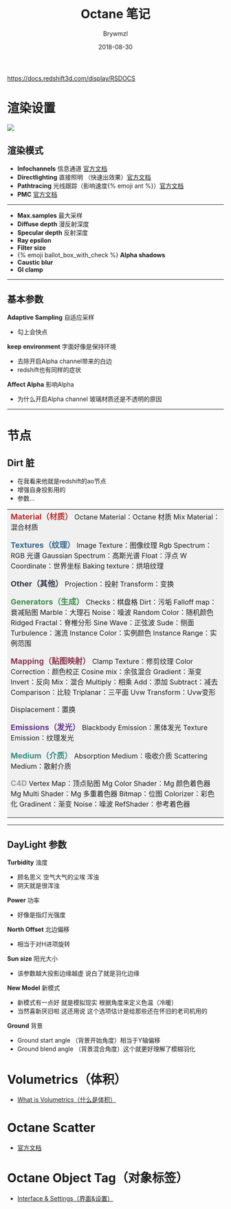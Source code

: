 ﻿---
layout:     post
title:      Octane 笔记
date:       2018-08-30
author:     Brywmzl
tags: [CINEMA 4D,Octane]
password: 
---
https://docs.redshift3d.com/display/RSDOCS

<!--more-->

# 渲染设置

![](/img/Learn/Octane/OctaneSetting.png)

## 渲染模式

* **Infochannels** 信息通道 [官方文档](http://www.aoktar.com/octane/InfoChannels.html)
* **Directlighting** 直接照明 （快速出效果）[官方文档](http://www.aoktar.com/octane/DirectLighting.html)
* **Pathtracing** 光线跟踪（影响速度{% emoji ant %}）[官方文档](http://www.aoktar.com/octane/PathTracing.html)
* **PMC** [官方文档](http://www.aoktar.com/octane/PMC.html)

---

* **Max.samples** 最大采样
* **Diffuse depth** 漫反射深度
* **Specular depth** 反射深度
* **Ray epsilon** 
* **Filter size**
* {% emoji ballot_box_with_check %} **Alpha shadows**
* **Caustic blur**  
* **GI clamp** 

---

## 基本参数

**Adaptive Sampling** 自适应采样

* 勾上会快点

**keep environment** 字面好像是保持环境

* 去除开启Alpha channel带来的白边
* redshift也有同样的症状

**Affect Alpha** 影响Alpha

* 为什么开启Alpha channel 玻璃材质还是不透明的原因

---

# 节点
## Dirt 脏
* 在我看来他就是redshift的ao节点
* 增强自身投影用的
* 参数...

<table><tr><td bgcolor=f0f0f0>
<strong><font size=4 color=bd2e2e>Material（材质）</font></strong>
Octane Material：Octane 材质
Mix Material：混合材质

<strong><font size=4 color=37668b>Textures（纹理）</font></strong>
Image Texture：图像纹理
Rgb Spectrum：RGB 光谱
Gaussian Spectrum：高斯光谱
Float：浮点
W Coordinate：世界坐标
Baking texture：烘培纹理

<strong><font size=4 color=323644>Other（其他）</font></strong>
Projection：投射
Transform：变换

<strong><font size=4 color=378b49>Generators（生成）</font></strong>
Checks：棋盘格
Dirt：污垢
Falloff map：衰减贴图
Marble：大理石
Noise：噪波
Random Color：随机颜色
Ridged Fractal：脊椎分形
Sine Wave：正弦波
Sude：侧面
Turbulence：湍流
Instance Color：实例颜色
Instance Range：实例范围

<strong><font size=4 color=8b374e>Mapping（贴图映射）</font></strong>
Clamp Texture：修剪纹理
Color Correction：颜色校正
Cosine mix：余弦混合
Gradient：渐变
Invert：反向
Mix：混合
Multiply：相乘
Add：添加
Subtract：减去
Comparison：比较
Triplanar：三平面
Uvw Transform：Uvw变形

Displacement：置换

<strong><font size=4 color=66378b>Emissions（发光）</font></strong>
Blackbody Emission：黑体发光
Texture Emission：纹理发光

<strong><font size=4 color=378b80>Medium（介质）</font></strong>
Absorption Medium：吸收介质
Scattering Medium：散射介质

<strong><font size=4 color=989898>C4D</font></strong>
Vertex Map：顶点贴图
Mg Color Shader：Mg 颜色着色器
Mg Multi Shader：Mg 多重着色器
Bitmap：位图
Colorizer：彩色化
Gradinent：渐变
Noise：噪波
RefShader：参考着色器
</td></tr></table>

---

## DayLight 参数

**Turbidity** 浊度

* 顾名思义 空气大气的尘埃 浑浊
* 阴天就是很浑浊

**Power** 功率

* 好像是指灯光强度

**North Offset** 北边偏移

* 相当于对H进项旋转

**Sun size** 阳光大小

* 该参数越大投影边缘越虚 说白了就是羽化边缘

**New Model** 新模式

* 新模式有一点好 就是模拟现实 根据角度来定义色温（冷暖）
* 当然喜新厌旧啦 这还用说 这个选项估计是给那些还在怀旧的老司机用的

**Ground** 背景

* Ground start angle  （背景开始角度）相当于Y轴偏移
* Ground blend angle （背景混合角度）这个就更好理解了模糊羽化

# Volumetrics（体积）

* [What is Volumetrics（什么是体积）](http://www.aoktar.com/octane/WhatisVolumetrics.html)

# Octane Scatter

* [官方文档](http://www.aoktar.com/octane/InterfaceSettings1.html)

# Octane Object Tag（对象标签）

* [Interface & Settings（界面&设置）](http://www.aoktar.com/octane/InterfaceSettings1.html)